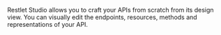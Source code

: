 Restlet Studio allows you to craft your APIs from scratch from its design view. You can visually edit the endpoints, resources, methods and representations of your API.